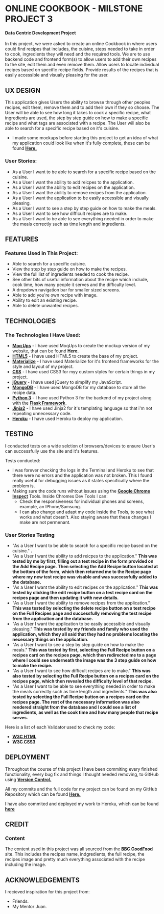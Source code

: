 # ONLINE COOKBOOK - MILSTONE PROJECT 3
 
#### Data Centric Development Project

In this project, we were asked to create an online Cookbook in where users could find recipes that includes, the cuisine, steps needed 
to take in order to cook, ingredients they will need and the required tools. We are to use backend code and frontend form(s) to allow
users to add their own recipes to the site, edit them and even remove them. Allow users to locate individual recipes based on specific
recipe fields. Provide results of the recipes that is easily accessible and visually pleasing for the user.

## UX DESIGN

This application gives Users the ability to browse through other peoples recipes, edit them, remove them and to add their own if they so choose.
The User will be able to see how long it takes to cook a specific recipe, what ingredients are used, the step by step guide on how to make
a specific recipe and what tags are associated with a recipe. The User will also be able to search for a specific recipe based on it's 
cuisine.

- I made some mockups before starting this project to get an idea of what my application could look like when it's fully complete, these can be found **[Here.](https://github.com/CapitainHolmes/cookbook-project/tree/master/mock--ups)**


### User Stories:

- As a User I want to be able to search for a specific recipe based on the cuisine.
- As a User I want the ability to add reicpes to the application.
- As a User I want the ability to edit recipes on the application.
- As a User I want the ability to remove recipes from the application.
- As a User I want the application to be easily accessible and visually pleasing.
- As a User I want to see a step by step guide on how to make the meals.
- As a User I want to see how difficult recipes are to make.
- As a User I want to be able to see everything needed in order to make the meals correctly such as time length and ingredients.

## FEATURES

### Features Used in This Project:

- Able to search for a specific cuisine.
- View the step by step guide on how to make the recipes.
- View the full list of ingredients needed to cook the recipe.
- See other bits of useful information about the recipe which include, cook time, how many people it serves and the difficulty level.
- A dropdown navigation bar for smaller sized screens.
- Able to add you're own recipe with image.
- Ability to edit an existing recipe.
- Able to delete unwanted recipes.

## TECHNOLOGIES

### The Technologies I Have Used:

- **[Moq Ups](https://app.moqups.com/)** - I have used MoqUps to create the mockup version of my website, that can be found **[Here.](https://github.com/CapitainHolmes/cookbook-project/tree/master/mock--ups)**
- **[HTML5](https://en.wikipedia.org/wiki/HTML5)** - I have used HTML5 to create the base of my project.
- **[Materialize](https://materializecss.com/)** - I have used Materialize for it's frontend frameworks for the style and layout of my project.
- **[CSS](https://en.wikipedia.org/wiki/Cascading_Style_Sheets)** - I have used CSS3 for myy custom styles for certain things in my project.
- **[jQuery](https://en.wikipedia.org/wiki/JQuery)** - I have used jQuery to simplify my JavaScript.
- **[MongoDB](https://www.mongodb.com/)** - I have used MongoDB for my database to store all the recipe data.
- **[Python 3](https://www.python.org/)** - I have used Python 3 for the backend of my project along with the **[Flask Framework](https://en.wikipedia.org/wiki/Flask_(web_framework))**.
- **[Jinja2](https://jinja.palletsprojects.com/en/2.10.x/)** - I have used Jinja2 for it's templating language so that i'm not repeating unnecessary code.
- **[Heroku](https://en.wikipedia.org/wiki/Heroku)** - I have used Heroku to deploy my application.

## TESTING

I conducted tests on a wide selction of browsers/devices to ensure User's can successfully use the site and it's features.

Tests conducted:

- I was forever checking the logs in the Terminal and Heroku to see that there were no errors and the application was not broken. This I found really useful for debugging issues as it states specifically where the problem is.
- Making sure the code runs wihtout issues using the **[Google Chrome Inspect](https://developers.google.com/web/tools/chrome-devtools/shortcuts)** Tools.
Inside Chromes Dev Tools I can:
    - Check the responsiveness for individual phones and screens, example, an IPhone/Samsung.
    - I can also change and adapt my code inside the Tools, to see what works and what doesn't. Also staying aware that these changes I make are not permenant.

### User Stories Testing

- "As a User I want to be able to search for a specific recipe based on the cuisine." 
**.**
- "As a User I want the ability to add reicpes to the application." 
**This was tested by me by first, filling out a test recipe in the form provided on the Add Recipe page. Then selecting the Add Recipe button located at the bottom of the form, which then returned me to the Recipe page where my new test recipe was visable and was successfully added to the database.**
- "As a User I want the ability to edit recipes on the application."
**This was tested by clicking the edit recipe button on a test recipe card on the recipes page and then updating it with new details.**
- "As a User I want the ability to remove recipes from the application."
**This was tested by selecting the delete recipe button on a test recipe on the Full Recipes page and successfully removing the test recipe from the application and the database.**
- "As a User I want the application to be easily accessible and visually pleasing."
**This was tested by my friends and family who used the application, which they all said that they had no problems locating the necessary things on the application.**
- "As a User I want to see a step by step guide on how to make the meals."
**This was tested by first, selecting the Full Recipe button on a recipes card on the recipes page, which then redirected me to a page where I could see underneath the image was the 3 step guide on how to make the recipe.**
- "As a User I want to see how difficult recipes are to make."
**This was also tested by selecting the Full Recipe button on a recipes card on the recipes page, which then revealed the difficulty level of that recipe.**
- "As a User I want to be able to see everything needed in order to make the meals correctly such as time length and ingredients."
**This was also tested by selecting the Full Recipe button on a recipes card on the recipes page. The rest of the necessary information was also rendered straight from the database and I could see a list of ingredients, as well as the cook time and how many people that recipe serves.**


Here is a list of each Validator used to check my code:

- **[W3C HTML](https://validator.w3.org/)**
- **[W3C CSS3](https://jigsaw.w3.org/css-validator/)**



## DEPLOYMENT

Throughout the course of this project I have been commiting every finished functionality, 
every bug fix and things I thought needed removing, to GitHub using **[Version Control.](https://git-scm.com/book/en/v2/Getting-Started-About-Version-Control)**

All my commits and the full code for my project can be found on my GitHub Repository which can be found **[Here.](https://github.com/CapitainHolmes/cookbook-project)** 

I have also commited and deployed my work to Heroku, which can be found **[here](https://cookbook-database-project.herokuapp.com/)**

## CREDIT

### Content

The content used in this project was all sourced from the **[BBC GoodFood](https://www.bbcgoodfood.com/)** site. This includes the recipes name, indgredients, 
the full recipe, the recipes image and pretty much everything associated with the recipe including the image.

## ACKNOWLEDGEMENTS

I recieved inspiration for this project from:

- Friends.
- My Mentor Juan.